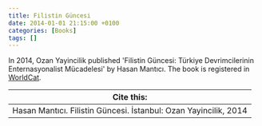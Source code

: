 ```yaml
---
title: Filistin Güncesi
date: 2014-01-01 21:15:00 +0100
categories: [Books]
tags: []
---
```


In 2014, Ozan Yayincilik published 'Filistin Güncesi: Türkiye Devrimcilerinin Enternasyonalist Mücadelesi' by Hasan Mantıcı. The book is registered in [WorldCat](https://search.worldcat.org/title/919167449).


| Cite this:   |
|--------|
| Hasan Mantıcı. Filistin Güncesi. İstanbul: Ozan Yayincilik, 2014

 